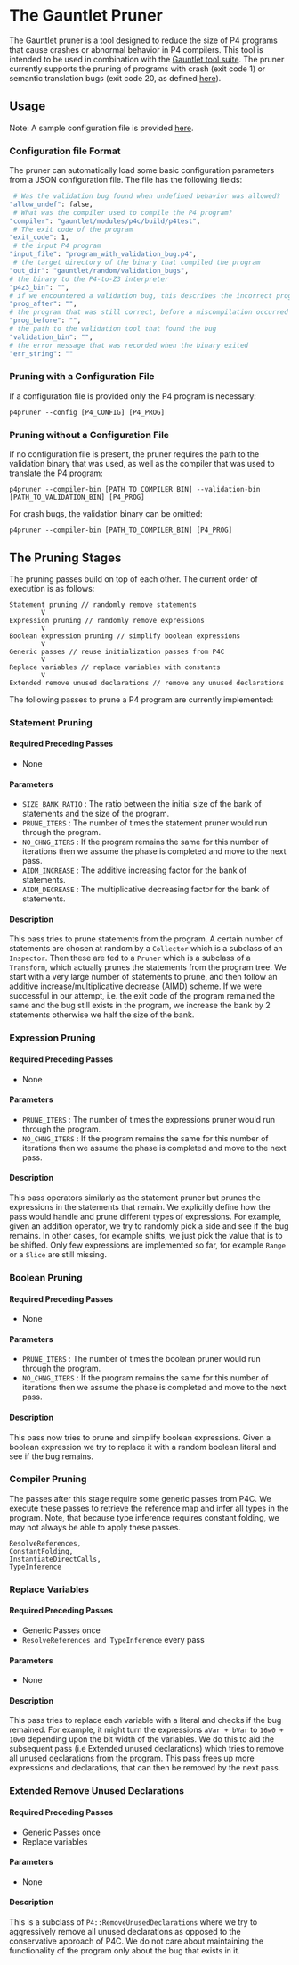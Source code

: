 # The Gauntlet Pruner

The Gauntlet pruner is a tool designed to reduce the size of P4 programs that cause crashes or abnormal behavior in P4 compilers. This tool is intended to be used in combination with the [Gauntlet tool suite](https://github.com/p4gauntlet/gauntlet/). The pruner currently supports the pruning of programs with crash  (exit code 1) or semantic translation bugs (exit code 20, as defined [here](https://github.com/p4gauntlet/gauntlet/blob/master/src/p4z3/util.py#L10)).

## Usage
Note: A sample configuration file is provided [here](https://github.com/p4gauntlet/pruner/blob/documentation/program_with_validation_bug.json).

### Configuration file Format
The pruner can automatically load some basic configuration parameters from a
JSON configuration file. The file has the following fields:

```bash
 # Was the validation bug found when undefined behavior was allowed?
"allow_undef": false,
 # What was the compiler used to compile the P4 program?
"compiler": "gauntlet/modules/p4c/build/p4test",
 # The exit code of the program
"exit_code": 1,
 # the input P4 program
"input_file": "program_with_validation_bug.p4",
 # the target directory of the binary that compiled the program
"out_dir": "gauntlet/random/validation_bugs",
# the binary to the P4-to-Z3 interpreter
"p4z3_bin": "",
# if we encountered a validation bug, this describes the incorrect program
"prog_after": "",
# the program that was still correct, before a miscompilation occurred
"prog_before": "",
# the path to the validation tool that found the bug
"validation_bin": "",
# the error message that was recorded when the binary exited
"err_string": ""
```

### Pruning with a Configuration File
If a configuration file is provided only the P4 program is necessary:

`p4pruner --config [P4_CONFIG] [P4_PROG] `

### Pruning without a Configuration File
If no configuration file is present, the pruner requires the path to the validation binary that was used, as well as the compiler that was used to translate the P4 program:

`p4pruner --compiler-bin [PATH_TO_COMPILER_BIN] --validation-bin [PATH_TO_VALIDATION_BIN] [P4_PROG] `

For crash bugs, the validation binary can be omitted:

`p4pruner --compiler-bin [PATH_TO_COMPILER_BIN] [P4_PROG] `

## The Pruning Stages
The pruning passes build on top of each other. The current order of execution is as follows:

```
Statement pruning // randomly remove statements
        V
Expression pruning // randomly remove expressions
        V
Boolean expression pruning // simplify boolean expressions
        V
Generic passes // reuse initialization passes from P4C
        V
Replace variables // replace variables with constants
        V
Extended remove unused declarations // remove any unused declarations
```

The following passes to prune a P4 program are currently implemented:

### Statement Pruning

#### Required Preceding Passes

- None

#### Parameters
- `SIZE_BANK_RATIO`  : The ratio between the initial size of the bank of statements and the size of the program.
- `PRUNE_ITERS`     : The number of times the statement pruner would run through the program.
- `NO_CHNG_ITERS`   : If the program remains the same for this number of iterations then we assume the phase is completed and move to the next pass.
- `AIDM_INCREASE`   : The additive increasing factor for the bank of statements.
- `AIDM_DECREASE`   : The multiplicative decreasing factor for the bank of statements.

#### Description

This pass tries to prune statements from the program. A certain number of statements are chosen at random by a `Collector` which is a subclass of an `Inspector`. Then these are fed to a `Pruner` which is a subclass of a `Transform`, which actually prunes the statements from the program tree. We start with a very large number of statements to prune, and then follow an additive increase/multiplicative decrease (AIMD) scheme. If we were successful in our attempt, i.e. the exit code of the program remained the same and the bug still exists in the program, we increase the bank by 2 statements otherwise we half the size of the bank.


### Expression Pruning

#### Required Preceding Passes

- None

#### Parameters
- `PRUNE_ITERS`     : The number of times the expressions pruner would run through the program.
- `NO_CHNG_ITERS`   : If the program remains the same for this number of iterations then we assume the phase is completed and move to the next pass.

#### Description

This pass operators similarly as the statement pruner but prunes the expressions in the statements that remain. We explicitly define how the pass would handle and prune different types of expressions. For example, given an addition operator, we try to randomly pick a side and see if the bug remains. In other cases, for example shifts, we just pick the value that is to be shifted. Only few expressions are implemented so far, for example  `Range` or a `Slice` are still missing.


### Boolean Pruning

#### Required Preceding Passes

- None

#### Parameters
- `PRUNE_ITERS`     : The number of times the boolean pruner would run through the program.
- `NO_CHNG_ITERS`   : If the program remains the same for this number of iterations then we assume the phase is completed and move to the next pass.

#### Description

This pass now tries to prune and simplify boolean expressions. Given a boolean expression we try to replace it with a random boolean literal and see if the bug remains.

### Compiler Pruning

The passes after this stage require some generic passes from P4C. We execute these passes
to retrieve the reference map and infer all types in the program. Note, that because
type inference requires constant folding, we may not always be able to apply these passes.

```
ResolveReferences,
ConstantFolding,
InstantiateDirectCalls,
TypeInference
```

### Replace Variables

#### Required Preceding Passes

- Generic Passes once
- `ResolveReferences and TypeInference` every pass

#### Parameters
- None

#### Description

This pass tries to replace each variable with a literal and checks if the bug remained. For example, it might turn the expressions `aVar + bVar` to `16w0 + 10w0` depending upon the bit width of the variables. We do this to aid the subsequent pass (i.e Extended unused declarations) which tries to remove all unused declarations from the program. This pass frees up more expressions and declarations, that can then be removed by the next pass.

### Extended Remove Unused Declarations

#### Required Preceding Passes

- Generic Passes once
- Replace variables

#### Parameters
- None

#### Description

This is a subclass of `P4::RemoveUnusedDeclarations` where we try to aggressively remove all unused declarations as opposed to the conservative approach of P4C. We do not care about maintaining the functionality of the program only about the bug that exists in it.

